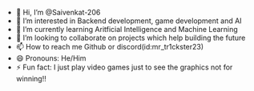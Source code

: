- 👋 Hi, I’m @Saivenkat-206
- 👀 I’m interested in Backend development, game development and AI
- 🌱 I’m currently learning Aritficial Intelligence and Machine Learning
- 💞️ I’m looking to collaborate on projects which help building the future
- 📫 How to reach me Github or discord(id:mr_tr1ckster23)
- 😄 Pronouns: He/Him
- ⚡ Fun fact: I just play video games just to see the graphics not for winning!!

<!---
Saivenkat-206/Saivenkat-206 is a ✨ special ✨ repository because its `README.md` (this file) appears on your GitHub profile.
You can click the Preview link to take a look at your changes.
--->
